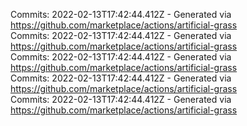 Commits: 2022-02-13T17:42:44.412Z - Generated via https://github.com/marketplace/actions/artificial-grass
<br>
Commits: 2022-02-13T17:42:44.412Z - Generated via https://github.com/marketplace/actions/artificial-grass
<br>
Commits: 2022-02-13T17:42:44.412Z - Generated via https://github.com/marketplace/actions/artificial-grass
<br>
Commits: 2022-02-13T17:42:44.412Z - Generated via https://github.com/marketplace/actions/artificial-grass
<br>
Commits: 2022-02-13T17:42:44.412Z - Generated via https://github.com/marketplace/actions/artificial-grass
<br>
